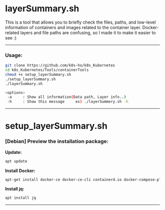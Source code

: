 # layerSummary.sh
  
This is a tool that allows you to briefly check the files, paths, and low-level information of containers and images related to the container layer. Docker-related layers and file paths are confusing, so I made it to make it easier to see :)

---

### Usage:  
```bash
git clone https://github.com/k8s-ho/k8s_Kubernetes    
cd k8s_Kubernetes/Tools/containerTools  
chmod +x setup_layerSummary.sh
./setup_layerSummary.sh 
./layerSummary.sh

<options>
 -a     : Show all information(Data path, Layer info..)
 -h     : Show this message     ex) ./layerSummery.sh -h
```

---

# setup_layerSummary.sh  
### [Debian] Preview the installation package:   
__Update:__     
```bash
apt update   
```
__Install Docker:__    
```bash
apt-get install docker-ce docker-ce-cli containerd.io docker-compose-plugin   
```
__Install jq:__  
```bash
apt install jq
```   

---
